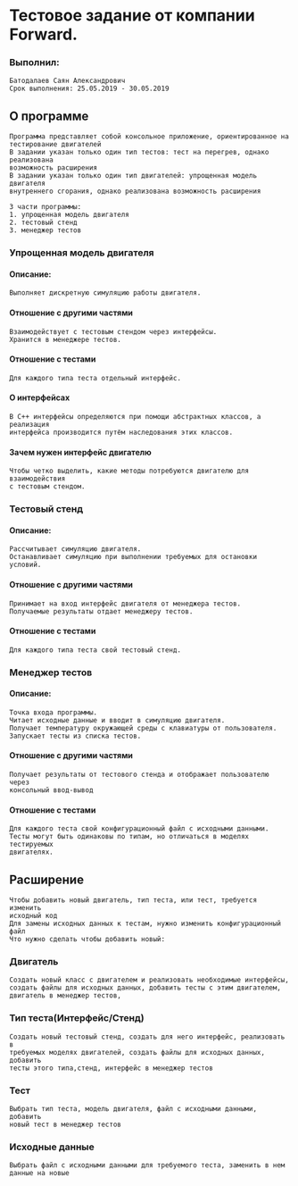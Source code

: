 
# Тестовое задание от компании Forward.
### Выполнил:
	Батодалаев Саян Александрович
	Срок выполнения: 25.05.2019 - 30.05.2019

## О программе
	Программа представляет собой консольное приложение, ориентированное на 
	тестирование двигателей
	В задании указан только один тип тестов: тест на перегрев, однако реализована 
	возможность расширения
	В задании указан только один тип двигателей: упрощенная модель двигателя 
	внутреннего сгорания, однако реализована возможность расширения

	3 части программы:
	1. упрощенная модель двигателя
	2. тестовый стенд
	3. менеджер тестов

### Упрощенная модель двигателя
#### Описание:
	Выполняет дискретную симуляцию работы двигателя.	
#### Отношение с другими частями	
	Взаимодействует с тестовым стендом через интерфейсы.
	Хранится в менеджере тестов.
#### Отношение с тестами		
	Для каждого типа теста отдельный интерфейс.
#### О интерфейсах
	В С++ интерфейсы определяются при помощи абстрактных классов, а реализация 
	интерфейса производится путём наследования этих классов. 
#### Зачем нужен интерфейс двигателю
	Чтобы четко выделить, какие методы потребуются двигателю для взаимодействия
	с тестовым стендом.

### Тестовый стенд
#### Описание:
	Рассчитывает симуляцию двигателя.
	Останавливает симуляцию при выполнении требуемых для остановки условий.
#### Отношение с другими частями
	Принимает на вход интерфейс двигателя от менеджера тестов.
	Получаемые результаты отдает менеджеру тестов.
#### Отношение с тестами		
	Для каждого типа теста свой тестовый стенд.

### Менеджер тестов
#### Описание:
	Точка входа программы.
	Читает исходные данные и вводит в симуляцию двигателя.
	Получает температуру окружающей среды с клавиатуры от пользователя.
	Запускает тесты из списка тестов.
#### Отношение с другими частями
	Получает результаты от тестового стенда и отображает пользователю через 
	консольный ввод-вывод
#### Отношение с тестами		
	Для каждого теста свой конфигурационный файл с исходными данными. 
	Тесты могут быть одинаковы по типам, но отличаться в моделях тестируемых
	двигателях.

## Расширение
	Чтобы добавить новый двигатель, тип теста, или тест, требуется изменить 
	исходный код
	Для замены исходных данных к тестам, нужно изменить конфигурационный файл
	Что нужно сделать чтобы добавить новый:		
### Двигатель
	Создать новый класс с двигателем и реализовать необходимые интерфейсы, 
	создать файлы для исходных данных, добавить тесты с этим двигателем, 
	двигатель в менеджер тестов, 
### Тип теста(Интерфейс/Стенд)
	Создать новый тестовый стенд, создать для него интерфейс, реализовать в 
	требуемых моделях двигателей, создать файлы для исходных данных, добавить 
	тесты этого типа,стенд, интерфейс в менеджер тестов
### Тест
	Выбрать тип теста, модель двигателя, файл с исходными данными, добавить 
	новый тест в менеджер тестов
### Исходные данные		
	Выбрать файл с исходными данными для требуемого теста, заменить в нем 
	данные на новые
